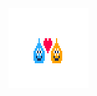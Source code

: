 <!-- ### Test 👋 -->

<!-- <img alt="" align="left" width="320" height="320" src="https://raw.githubusercontent.com/wavebeem/wavebeem/master/1bit_slimeagotchi.gif"> -->
<!-- <img alt="" align="left" width="320" height="320" src="https://raw.githubusercontent.com/wavebeem/wavebeem/master/2bit-slimeagotchi_platinum.gif"> -->
<!-- <img alt="" align="left" width="320" height="320" src="https://raw.githubusercontent.com/wavebeem/wavebeem/master/2bit-gbc_slimeagotchi.gif"> -->

<img alt="" width="128" height="128" src="https://raw.githubusercontent.com/wavebeem/wavebeem/master/slime-love.gif">

<!--
**wavebeem/wavebeem** is a ✨ _special_ ✨ repository because its `README.md` (this file) appears on your GitHub profile.

Here are some ideas to get you started:

- 🔭 I’m currently working on ...
- 🌱 I’m currently learning ...
- 👯 I’m looking to collaborate on ...
- 🤔 I’m looking for help with ...
- 💬 Ask me about ...
- 📫 How to reach me: ...
- 😄 Pronouns: ...
- ⚡ Fun fact: ...
-->
